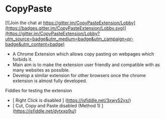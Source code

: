 # CopyPaste

[![Join the chat at https://gitter.im/CopyPasteExtension/Lobby](https://badges.gitter.im/CopyPasteExtension/Lobby.svg)](https://gitter.im/CopyPasteExtension/Lobby?utm_source=badge&utm_medium=badge&utm_campaign=pr-badge&utm_content=badge)
- A Chrome Extension which allows copy pasting on webpages which forbids it.
- Main aim is to make the extension user friendly and compatible with as many websites as possible.
- Develop a similar extension for other browsers once the chrome extension is almost fully developed.

Fiddles for testing the extension

- [ Right Click is disabled ] (https://jsfiddle.net/3xwy52yx/)
- [ Cut, Copy and Paste disabled (Method 1) ] (https://jsfiddle.net/dytxxp9u/)

